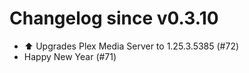 # Changelog since v0.3.10
- ⬆️ Upgrades Plex Media Server to 1.25.3.5385 (#72) 
- Happy New Year (#71) 
